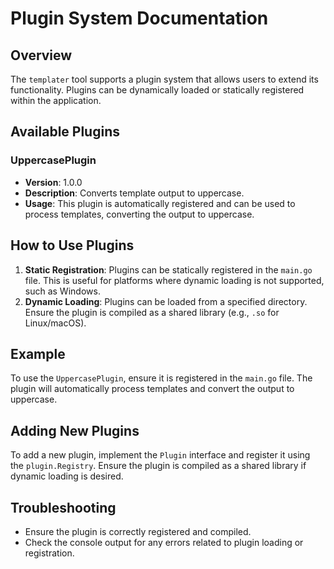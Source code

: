 # Plugin System Documentation

## Overview
The `templater` tool supports a plugin system that allows users to extend its functionality. Plugins can be dynamically loaded or statically registered within the application.

## Available Plugins

### UppercasePlugin
- **Version**: 1.0.0
- **Description**: Converts template output to uppercase.
- **Usage**: This plugin is automatically registered and can be used to process templates, converting the output to uppercase.

## How to Use Plugins
1. **Static Registration**: Plugins can be statically registered in the `main.go` file. This is useful for platforms where dynamic loading is not supported, such as Windows.
2. **Dynamic Loading**: Plugins can be loaded from a specified directory. Ensure the plugin is compiled as a shared library (e.g., `.so` for Linux/macOS).

## Example
To use the `UppercasePlugin`, ensure it is registered in the `main.go` file. The plugin will automatically process templates and convert the output to uppercase.

## Adding New Plugins
To add a new plugin, implement the `Plugin` interface and register it using the `plugin.Registry`. Ensure the plugin is compiled as a shared library if dynamic loading is desired.

## Troubleshooting
- Ensure the plugin is correctly registered and compiled.
- Check the console output for any errors related to plugin loading or registration. 